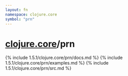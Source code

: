 ```yaml
---
layout: fn
namespace: clojure.core
symbol: "prn"
---
```


# [clojure.core](../)/prn

{% include 1.5.1/clojure.core/prn/docs.md %}
{% include 1.5.1/clojure.core/prn/examples.md %}
{% include 1.5.1/clojure.core/prn/src.md %}

